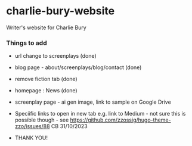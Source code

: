 # charlie-bury-website
Writer's website for Charlie Bury


### Things to add
- url change to screenplays (done)
- blog page - about/screenplays/blog/contact (done)
- remove fiction tab (done)
- homepage : News (done)
- screenplay page - ai gen image, link to sample on Google Drive

- Speciific links to open in new tab e.g. link to Medium - not sure this is possible though - see https://github.com/zzossig/hugo-theme-zzo/issues/88 CB 31/10/2023

- THANK YOU!
